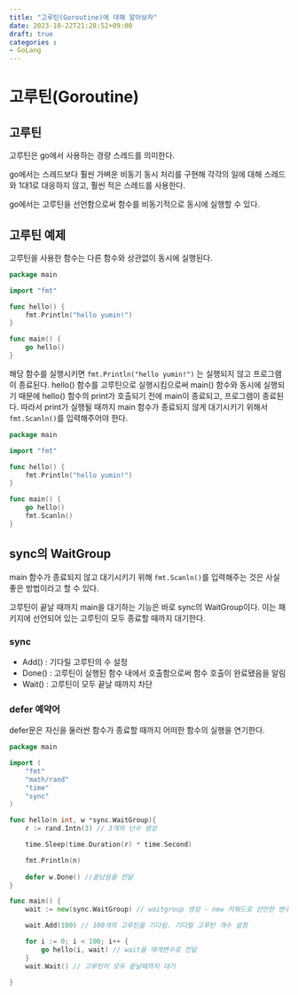 ```yaml
---
title: "고루틴(Goroutine)에 대해 알아보자"
date: 2023-10-22T21:28:52+09:00
draft: true
categories :
- GoLang
---
```


# 고루틴(Goroutine)
## 고루틴
고루틴은 go에서 사용하는 경량 스레드를 의미한다. 

go에서는 스레드보다 훨씬 가벼운 비동기 동시 처리를 구현해 각각의 일에 대해 스레드와 1대1로 대응하지 않고, 훨씬 적은 스레드를 사용한다.

go에서는 고루틴을 선언함으로써 함수를 비동기적으로 동시에 실행할 수 있다.

## 고루틴 예제
고루틴을 사용한 함수는 다른 함수와 상관없이 동시에 실행된다.

```go
package main

import "fmt"

func hello() {
	fmt.Println("hello yumin!")
}

func main() {
	go hello()
}
```

해당 함수를 실행시키면 `fmt.Println("hello yumin!")` 는 실행되지 않고 프로그램이 종료된다.
hello() 함수를 고루틴으로 실행시킴으로써 main() 함수와 동시에 실행되기 때문에 hello() 함수의 print가 호출되기 전에 main이 종료되고, 프로그램이 종료된다.
따라서 print가 실행될 때까지 main 함수가 종료되지 않게 대기시키기 위해서 `fmt.Scanln()`를 입력해주어야 한다.

```go
package main

import "fmt"

func hello() {
	fmt.Println("hello yumin!")
}

func main() {
	go hello()
	fmt.Scanln()
}
```

## sync의 WaitGroup
main 함수가 종료되지 않고 대기시키기 위해 `fmt.Scanln()`를 입력해주는 것은 사실 좋은 방법이라고 할 수 있다.

고루틴이 끝날 때까지 main을 대기하는 기능은 바로 sync의 WaitGroup이다. 이는 패키지에 선언되어 있는 고루틴이 모두 종료할 때까지 대기한다.

### sync

- Add() : 기다릴 고루틴의 수 설정
- Done() : 고루틴이 실행된 함수 내에서 호출함으로써 함수 호출이 완료됐음을 알림
- Wait() : 고루틴이 모두 끝날 때까지 차단

### defer 예약어
defer문은 자신을 둘러싼 함수가 종료할 때까지 어떠한 함수의 실행을 연기한다.
    

```go
package main

import (
	"fmt"
	"math/rand"
	"time"
	"sync"
)

func hello(n int, w *sync.WaitGroup){
	r := rand.Intn(3) // 3개의 난수 생성

	time.Sleep(time.Duration(r) * time.Second)

	fmt.Println(n)
    
	defer w.Done() //끝났음을 전달
}

func main() {
	wait := new(sync.WaitGroup) // waitgroup 생성 - new 키워드로 선언한 변수는 포인터형이다.  

	wait.Add(100) // 100개의 고루틴을 기다림. 기다릴 고루틴 개수 설정

	for i := 0; i < 100; i++ {
		go hello(i, wait) // wait을 매개변수로 전달
	}
	wait.Wait() // 고루틴이 모두 끝날때까지 대기 

}
```